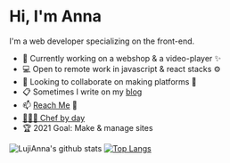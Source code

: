 # Hi, I'm Anna
I'm a web developer specializing on the front-end.
- 🔭 Currently working on a webshop & a video-player ✨
- 💻 Open to remote work in javascript & react stacks ⚙️
- 👯 Looking to collaborate on making platforms 🧉
- 📋 Sometimes I write on my [blog](https://annaikoki.netlify.app/blog/blog.html)
- 📫 [Reach Me](https://join.slack.com/t/newworkspace-s8a9521/shared_invite/zt-lofmx301-jc~P6pIchR421eTbc8i2aw) 💬
- [🧑🏾‍🍳 Chef by day](https://www.instagram.com/anna_twentytwenty/?hl=en)
- 🏆 2021 Goal: Make & manage sites

![LujiAnna's github stats](https://github-readme-stats.vercel.app/api?username=LujiAnna&show_icons=true&theme=bear)
[![Top Langs](https://github-readme-stats.vercel.app/api/top-langs/?username=LujiAnna&layout=compact)](https://github.com/LujiAnna/github-readme-stats) 
